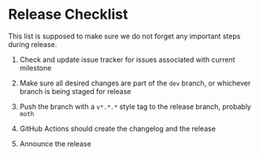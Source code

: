 Release Checklist
=================

This list is supposed to make sure we do not forget any important steps during
release.

1. Check and update issue tracker for issues associated with current milestone

2. Make sure all desired changes are part of the `dev` branch, or whichever branch is being staged for release

3. Push the branch with a `v*.*.*` style tag to the release branch, probably `moth`

5. GitHub Actions should create the changelog and the release

7. Announce the release

